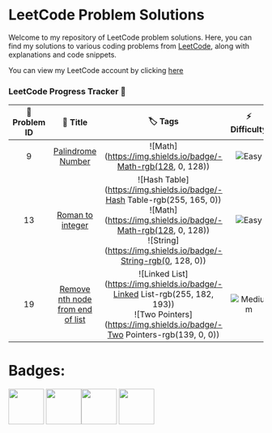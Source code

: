 # LeetCode Problem Solutions

Welcome to my repository of LeetCode problem solutions. Here, you can find my solutions to various coding problems from [LeetCode](https://leetcode.com/), along with explanations and code snippets.

You can view my LeetCode account by clicking [here](https://leetcode.com/GiacomoLeetCode/)
### LeetCode Progress Tracker 📅
|🎯 Problem ID |📌 Title |🏷️ Tags |⚡ Difficulty |📝 Solution | 📖Explanation |
|:------------:|:-------:|:------:|:------------:|:----------:|:--------------:|
| 9 | [Palindrome Number](https://leetcode.com/problems/palindrome-number/description//) | <center>![Math](https://img.shields.io/badge/-Math-rgb(128, 0, 128))</center> | ![Easy](https://img.shields.io/badge/-Easy-brightgreen) | [solution](problems/9.palindrome.number/Solution.py) | <center>❌</center> |
| 13 | [Roman to integer](https://leetcode.com/problems/roman-to-integer/description//) | <center>![Hash Table](https://img.shields.io/badge/-Hash Table-rgb(255, 165, 0))</center> <center>![Math](https://img.shields.io/badge/-Math-rgb(128, 0, 128))</center> <center>![String](https://img.shields.io/badge/-String-rgb(0, 128, 0))</center> | ![Easy](https://img.shields.io/badge/-Easy-brightgreen) | [solution](problems/13.roman.to.integer/Solution.py) | <center>❌</center> |
| 19 | [Remove nth node from end of list](https://leetcode.com/problems/remove-nth-node-from-end-of-list/description//) | <center>![Linked List](https://img.shields.io/badge/-Linked List-rgb(255, 182, 193))</center> <center>![Two Pointers](https://img.shields.io/badge/-Two Pointers-rgb(139, 0, 0))</center> | ![Medium](https://img.shields.io/badge/-Medium-orange) | [solution](problems/19.remove.nth.node.from.end.of.list/Solution.py) | [explanation](https://leetcode.com/problems/remove-nth-node-from-end-of-list/solutions/4817192/easy-solution-by-giacomoleetcode-kxpu//) |


# Badges: 

<img src="https://assets.leetcode.com/static_assets/others/Introduction_to_Pandas_Badge.png" width="70"> <img src="https://assets.leetcode.com/static_assets/marketing/lg50.png" width="70"><img src="https://assets.leetcode.com/static_assets/marketing/2024-50-lg.png" width="70"> <img src="https://assets.leetcode.com/static_assets/marketing/2024-100-lg.png" width="70">